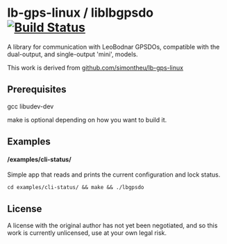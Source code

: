 # lb-gps-linux / liblbgpsdo  [![Build Status](https://travis-ci.org/philcrump/lb-gps-linux.svg?branch=master)](https://travis-ci.org/philcrump/lb-gps-linux)

A library for communication with LeoBodnar GPSDOs, compatible with the dual-output, and single-output 'mini', models.

This work is derived from [github.com/simontheu/lb-gps-linux](https://github.com/simontheu/lb-gps-linux)

## Prerequisites

gcc libudev-dev

make is optional depending on how you want to build it.

## Examples

#### /examples/cli-status/

Simple app that reads and prints the current configuration and lock status.

```cd examples/cli-status/ && make && ./lbgpsdo```

## License

A license with the original author has not yet been negotiated, and so this work is currently unlicensed, use at your own legal risk.